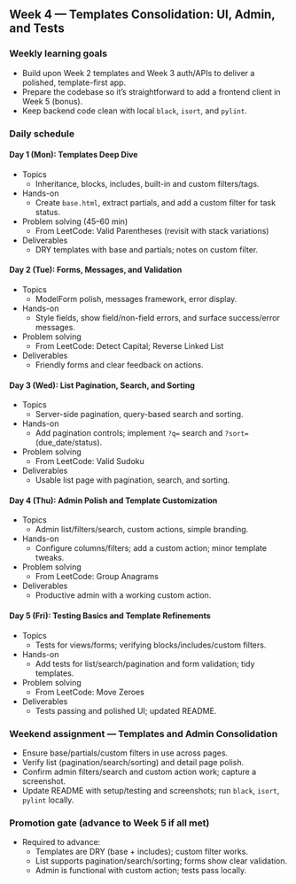 ## Week 4 — Templates Consolidation: UI, Admin, and Tests

### Weekly learning goals
- Build upon Week 2 templates and Week 3 auth/APIs to deliver a polished, template-first app.
- Prepare the codebase so it’s straightforward to add a frontend client in Week 5 (bonus).
- Keep backend code clean with local `black`, `isort`, and `pylint`.

### Daily schedule

#### Day 1 (Mon): Templates Deep Dive
- Topics
  - Inheritance, blocks, includes, built-in and custom filters/tags.
- Hands-on
  - Create `base.html`, extract partials, and add a custom filter for task status.
- Problem solving (45–60 min)
  - From LeetCode: Valid Parentheses (revisit with stack variations)
- Deliverables
  - DRY templates with base and partials; notes on custom filter.

#### Day 2 (Tue): Forms, Messages, and Validation
- Topics
  - ModelForm polish, messages framework, error display.
- Hands-on
  - Style fields, show field/non-field errors, and surface success/error messages.
- Problem solving
  - From LeetCode: Detect Capital; Reverse Linked List
- Deliverables
  - Friendly forms and clear feedback on actions.

#### Day 3 (Wed): List Pagination, Search, and Sorting
- Topics
  - Server-side pagination, query-based search and sorting.
- Hands-on
  - Add pagination controls; implement `?q=` search and `?sort=` (due_date/status).
- Problem solving
  - From LeetCode: Valid Sudoku
- Deliverables
  - Usable list page with pagination, search, and sorting.

#### Day 4 (Thu): Admin Polish and Template Customization
- Topics
  - Admin list/filters/search, custom actions, simple branding.
- Hands-on
  - Configure columns/filters; add a custom action; minor template tweaks.
- Problem solving
  - From LeetCode: Group Anagrams
- Deliverables
  - Productive admin with a working custom action.

#### Day 5 (Fri): Testing Basics and Template Refinements
- Topics
  - Tests for views/forms; verifying blocks/includes/custom filters.
- Hands-on
  - Add tests for list/search/pagination and form validation; tidy templates.
- Problem solving
  - From LeetCode: Move Zeroes
- Deliverables
  - Tests passing and polished UI; updated README.

### Weekend assignment — Templates and Admin Consolidation
- Ensure base/partials/custom filters in use across pages.
- Verify list (pagination/search/sorting) and detail page polish.
- Confirm admin filters/search and custom action work; capture a screenshot.
- Update README with setup/testing and screenshots; run `black`, `isort`, `pylint` locally.

### Promotion gate (advance to Week 5 if all met)
- Required to advance:
  - Templates are DRY (base + includes); custom filter works.
  - List supports pagination/search/sorting; forms show clear validation.
  - Admin is functional with custom action; tests pass locally.


